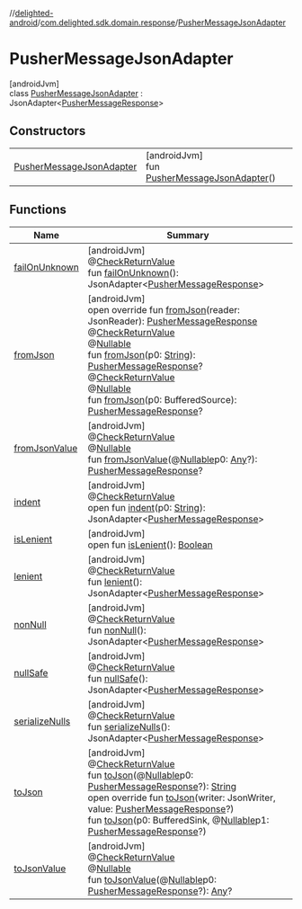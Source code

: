 //[delighted-android](../../../index.md)/[com.delighted.sdk.domain.response](../index.md)/[PusherMessageJsonAdapter](index.md)

# PusherMessageJsonAdapter

[androidJvm]\
class [PusherMessageJsonAdapter](index.md) : JsonAdapter&lt;[PusherMessageResponse](../-pusher-message-response/index.md)&gt;

## Constructors

| | |
|---|---|
| [PusherMessageJsonAdapter](-pusher-message-json-adapter.md) | [androidJvm]<br>fun [PusherMessageJsonAdapter](-pusher-message-json-adapter.md)() |

## Functions

| Name | Summary |
|---|---|
| [failOnUnknown](index.md#1080143678%2FFunctions%2F-1909672370) | [androidJvm]<br>@[CheckReturnValue](https://docs.oracle.com/javase/8/docs/api/javax/annotation/CheckReturnValue.html)<br>fun [failOnUnknown](index.md#1080143678%2FFunctions%2F-1909672370)(): JsonAdapter&lt;[PusherMessageResponse](../-pusher-message-response/index.md)&gt; |
| [fromJson](from-json.md) | [androidJvm]<br>open override fun [fromJson](from-json.md)(reader: JsonReader): [PusherMessageResponse](../-pusher-message-response/index.md)<br>@[CheckReturnValue](https://docs.oracle.com/javase/8/docs/api/javax/annotation/CheckReturnValue.html)<br>@[Nullable](https://docs.oracle.com/javase/8/docs/api/javax/annotation/Nullable.html)<br>fun [fromJson](index.md#331548519%2FFunctions%2F-1909672370)(p0: [String](https://kotlinlang.org/api/latest/jvm/stdlib/kotlin/-string/index.html)): [PusherMessageResponse](../-pusher-message-response/index.md)?<br>@[CheckReturnValue](https://docs.oracle.com/javase/8/docs/api/javax/annotation/CheckReturnValue.html)<br>@[Nullable](https://docs.oracle.com/javase/8/docs/api/javax/annotation/Nullable.html)<br>fun [fromJson](index.md#1586615231%2FFunctions%2F-1909672370)(p0: BufferedSource): [PusherMessageResponse](../-pusher-message-response/index.md)? |
| [fromJsonValue](index.md#-2108838410%2FFunctions%2F-1909672370) | [androidJvm]<br>@[CheckReturnValue](https://docs.oracle.com/javase/8/docs/api/javax/annotation/CheckReturnValue.html)<br>@[Nullable](https://docs.oracle.com/javase/8/docs/api/javax/annotation/Nullable.html)<br>fun [fromJsonValue](index.md#-2108838410%2FFunctions%2F-1909672370)(@[Nullable](https://docs.oracle.com/javase/8/docs/api/javax/annotation/Nullable.html)p0: [Any](https://kotlinlang.org/api/latest/jvm/stdlib/kotlin/-any/index.html)?): [PusherMessageResponse](../-pusher-message-response/index.md)? |
| [indent](index.md#568046689%2FFunctions%2F-1909672370) | [androidJvm]<br>@[CheckReturnValue](https://docs.oracle.com/javase/8/docs/api/javax/annotation/CheckReturnValue.html)<br>open fun [indent](index.md#568046689%2FFunctions%2F-1909672370)(p0: [String](https://kotlinlang.org/api/latest/jvm/stdlib/kotlin/-string/index.html)): JsonAdapter&lt;[PusherMessageResponse](../-pusher-message-response/index.md)&gt; |
| [isLenient](index.md#-1119968450%2FFunctions%2F-1909672370) | [androidJvm]<br>open fun [isLenient](index.md#-1119968450%2FFunctions%2F-1909672370)(): [Boolean](https://kotlinlang.org/api/latest/jvm/stdlib/kotlin/-boolean/index.html) |
| [lenient](index.md#64017780%2FFunctions%2F-1909672370) | [androidJvm]<br>@[CheckReturnValue](https://docs.oracle.com/javase/8/docs/api/javax/annotation/CheckReturnValue.html)<br>fun [lenient](index.md#64017780%2FFunctions%2F-1909672370)(): JsonAdapter&lt;[PusherMessageResponse](../-pusher-message-response/index.md)&gt; |
| [nonNull](index.md#360696215%2FFunctions%2F-1909672370) | [androidJvm]<br>@[CheckReturnValue](https://docs.oracle.com/javase/8/docs/api/javax/annotation/CheckReturnValue.html)<br>fun [nonNull](index.md#360696215%2FFunctions%2F-1909672370)(): JsonAdapter&lt;[PusherMessageResponse](../-pusher-message-response/index.md)&gt; |
| [nullSafe](index.md#-872414981%2FFunctions%2F-1909672370) | [androidJvm]<br>@[CheckReturnValue](https://docs.oracle.com/javase/8/docs/api/javax/annotation/CheckReturnValue.html)<br>fun [nullSafe](index.md#-872414981%2FFunctions%2F-1909672370)(): JsonAdapter&lt;[PusherMessageResponse](../-pusher-message-response/index.md)&gt; |
| [serializeNulls](index.md#-922580125%2FFunctions%2F-1909672370) | [androidJvm]<br>@[CheckReturnValue](https://docs.oracle.com/javase/8/docs/api/javax/annotation/CheckReturnValue.html)<br>fun [serializeNulls](index.md#-922580125%2FFunctions%2F-1909672370)(): JsonAdapter&lt;[PusherMessageResponse](../-pusher-message-response/index.md)&gt; |
| [toJson](index.md#2054084848%2FFunctions%2F-1909672370) | [androidJvm]<br>@[CheckReturnValue](https://docs.oracle.com/javase/8/docs/api/javax/annotation/CheckReturnValue.html)<br>fun [toJson](index.md#2054084848%2FFunctions%2F-1909672370)(@[Nullable](https://docs.oracle.com/javase/8/docs/api/javax/annotation/Nullable.html)p0: [PusherMessageResponse](../-pusher-message-response/index.md)?): [String](https://kotlinlang.org/api/latest/jvm/stdlib/kotlin/-string/index.html)<br>open override fun [toJson](to-json.md)(writer: JsonWriter, value: [PusherMessageResponse](../-pusher-message-response/index.md)?)<br>fun [toJson](index.md#771492939%2FFunctions%2F-1909672370)(p0: BufferedSink, @[Nullable](https://docs.oracle.com/javase/8/docs/api/javax/annotation/Nullable.html)p1: [PusherMessageResponse](../-pusher-message-response/index.md)?) |
| [toJsonValue](index.md#534961793%2FFunctions%2F-1909672370) | [androidJvm]<br>@[CheckReturnValue](https://docs.oracle.com/javase/8/docs/api/javax/annotation/CheckReturnValue.html)<br>@[Nullable](https://docs.oracle.com/javase/8/docs/api/javax/annotation/Nullable.html)<br>fun [toJsonValue](index.md#534961793%2FFunctions%2F-1909672370)(@[Nullable](https://docs.oracle.com/javase/8/docs/api/javax/annotation/Nullable.html)p0: [PusherMessageResponse](../-pusher-message-response/index.md)?): [Any](https://kotlinlang.org/api/latest/jvm/stdlib/kotlin/-any/index.html)? |
